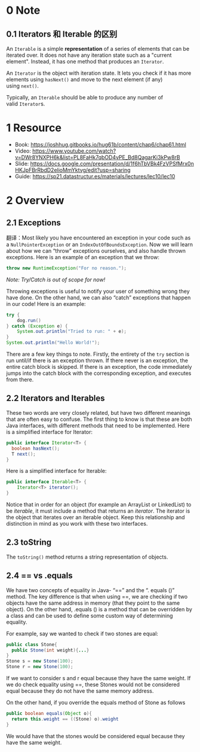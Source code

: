 # 0 Note

## 0.1 Iterators 和 Iterable 的区别

An `Iterable` is a simple **representation** of a series of elements that can be iterated over. It does not have any iteration state such as a "current element". Instead, it has one method that produces an `Iterator`.

An `Iterator` is the object with iteration state. It lets you check if it has more elements using `hasNext()` and move to the next element (if any) using `next()`.

Typically, an `Iterable` should be able to produce any number of valid `Iterator`s.


# 1 Resource

-   Book: https://joshhug.gitbooks.io/hug61b/content/chap6/chap61.html
-   Video: https://www.youtube.com/watch?v=DWr8YNXPH6k&list=PL8FaHk7qbOD4vPE_Bd8QagarKi3kPw8rB
-   Slide: https://docs.google.com/presentation/d/1f6hTbVBk4FzVPSfMrx0nHKJpFBrRbdD2elioMmYktvg/edit?usp=sharing
-   Guide: https://sp21.datastructur.es/materials/lectures/lec10/lec10

# 2 Overview

## 2.1 Exceptions

翻译：Most likely you have encountered an exception in your code such as a `NullPointerException` or an `IndexOutOfBoundsException`. Now we will learn about how we can “throw” exceptions ourselves, and also handle thrown exceptions. Here is an example of an exception that we throw:

```java
throw new RuntimeException("For no reason.");
```

_Note: Try/Catch is out of scope for now!_

Throwing exceptions is useful to notify your user of something wrong they have done. On the other hand, we can also “catch” exceptions that happen in our code! Here is an example:

```java
try {
    dog.run()
} catch (Exception e) {
    System.out.println("Tried to run: " + e);
}
System.out.println("Hello World!");
```

There are a few key things to note. Firstly, the entirety of the `try` section is run until/if there is an exception thrown. If there never is an exception, the entire catch block is skipped. If there is an exception, the code immediately jumps into the catch block with the corresponding exception, and executes from there.

## 2.2 Iterators and Iterables

These two words are very closely related, but have two different meanings that are often easy to confuse. The first thing to know is that these are both Java interfaces, with different methods that need to be implemented. Here is a simplified interface for Iterator:

```java
public interface Iterator<T> {
  boolean hasNext();
  T next();
}
```

Here is a simplified interface for Iterable:

```java
public interface Iterable<T> {
    Iterator<T> iterator();
}
```

Notice that in order for an object (for example an ArrayList or LinkedList) to be _iterable_, it must include a method that returns an _iterator_. The iterator is the object that iterates over an iterable object. Keep this relationship and distinction in mind as you work with these two interfaces.

## 2.3 toString

The `toString()` method returns a string representation of objects.

## 2.4 == vs .equals

We have two concepts of equality in Java- “=\=” and the “. equals ()” method. The key difference is that when using =\=, we are checking if two objects have the same address in memory (that they point to the same object). On the other hand, .equals () is a method that can be overridden by a class and can be used to define some custom way of determining equality.

For example, say we wanted to check if two stones are equal:

```java
public class Stone{
  public Stone(int weight){...}
}
Stone s = new Stone(100);
Stone r = new Stone(100);
```

If we want to consider s and r equal because they have the same weight. If we do check equality using =\=, these Stones would not be considered equal because they do not have the same memory address.

On the other hand, if you override the equals method of Stone as follows

```java
public boolean equals(Object o){
  return this.weight == ((Stone) o).weight
}
```

We would have that the stones would be considered equal because they have the same weight.